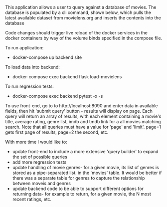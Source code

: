 This application allows a user to query against a database of movies. The database
is populated by a cli command, shown below, which pulls the latest available dataset from
movielens.org and inserts the contents into the database

Code changes should trigger live reload of the docker services in the docker
containers by way of the volume binds specified in the compose file.

To run application:
 - docker-compose up backend site

To load data into backend:
 - docker-compose exec backend flask load-movielens
 
To run regression tests:
 - docker-compose exec backend pytest -x -s
 
To use front-end, go to to http://localhost:8090 and enter data in available fields, then hit
'submit query' button - results will display on page. Each query will return an array of results, with
each element containing a movie's title, average rating, genre list, imdb and tmdb link for a all movies
matching search. Note that all queries must have a value for 'page' and 'limit'. page=1 gets first page of
results, page=2 the second, etc.

With more time I would like to:
- update front-end to include a more extensive 'query builder' to expand the set of possible queries
- add more regression tests
- update handling of movie genres- for a given movie, its list of genres is stored as a pipe-separated list.
  in the 'movies' table. It would be better if there was a separate table for genres to capture the relationship between moveis
  and genres
- update backend code to be able to support different options for returning data- for example
  to return, for a given movie, the N most recent ratings, etc.

